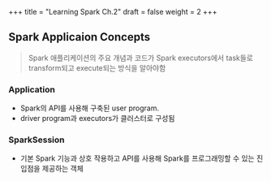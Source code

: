 +++
title = "Learning Spark Ch.2"
draft = false
weight = 2
+++

## Spark Applicaion Concepts
> Spark 애플리케이션의 주요 개념과 코드가 Spark executors에서 task들로 transform되고 execute되는 방식을 알아야함

### Application
- Spark의 API를 사용해 구축된 user program.
- driver program과 executors가 클러스터로 구성됨

### SparkSession
- 기본 Spark 기능과 상호 작용하고 API를 사용해 Spark를 프로그래밍할 수 있는 진입점을 제공하는 객체



